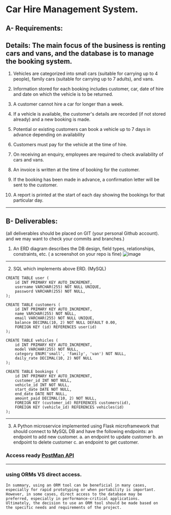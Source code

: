 # Car Hire Management System.

## A- Requirements:
Details: The main focus of the business is renting cars and vans, and the database is to manage the
booking system.
---
1. Vehicles are categorized into small cars (suitable for carrying up to 4 people), family cars
(suitable for carrying up to 7 adults), and vans.

2. Information stored for each booking includes customer, car, date of hire and date on which the
vehicle is to be returned.

3. A customer cannot hire a car for longer than a week.

4. If a vehicle is available, the customer&#39;s details are recorded (if not stored already) and a new
booking is made.

5. Potential or existing customers can book a vehicle up to 7 days in advance depending on
availability

6. Customers must pay for the vehicle at the time of hire.

7. On receiving an enquiry, employees are required to check availability of cars and vans.

8. An invoice is written at the time of booking for the customer.

9. If the booking has been made in advance, a confirmation letter will be sent to the customer.

10. A report is printed at the start of each day showing the bookings for that particular day.
---
## B- Deliverables:
(all deliverables should be placed on GIT (your personal Github account). and we may
want to check your commits and branches.)
1. An ERD diagram describes the DB design, field types, relationships, constraints, etc. ( a
screenshot on your repo is fine)
![image](https://user-images.githubusercontent.com/94250125/223620113-be1dc1e2-e3ee-417f-b7b3-c7d1dbddadb1.png)
___
2. SQL which implements above ERD. (MySQL)
```
CREATE TABLE user (
    id INT PRIMARY KEY AUTO_INCREMENT,
    username VARCHAR(255) NOT NULL UNIQUE,
    password VARCHAR(255) NOT NULL,
);

CREATE TABLE customers (
    id INT PRIMARY KEY AUTO_INCREMENT,
    name VARCHAR(255) NOT NULL,
    email VARCHAR(255) NOT NULL UNIQUE,
    balance DECIMAL(10, 2) NOT NULL DEFAULT 0.00,
    FOREIGN KEY (id) REFERENCES user(id)
);

CREATE TABLE vehicles (
    id INT PRIMARY KEY AUTO_INCREMENT,
    model VARCHAR(255) NOT NULL,
    category ENUM('small', 'family', 'van') NOT NULL,
    daily_rate DECIMAL(10, 2) NOT NULL
);

CREATE TABLE bookings (
    id INT PRIMARY KEY AUTO_INCREMENT,
    customer_id INT NOT NULL,
    vehicle_id INT NOT NULL,
    start_date DATE NOT NULL,
    end_date DATE NOT NULL,
    amount_paid DECIMAL(10, 2) NOT NULL,
    FOREIGN KEY (customer_id) REFERENCES customers(id),
    FOREIGN KEY (vehicle_id) REFERENCES vehicles(id)
);
```
___
3. A Python microservice implemented using Flask microframework that should connect to MySQL
DB and have the following endpoints:
an endpoint to add new customer.
a. an endpoint to update customer
b. an endpoint to delete customer
c. an endpoint to get customer.
### Access ready [PostMan API](https://warped-comet-217425.postman.co/workspace/Car-Hire-Management-System~921e4b92-5739-43d6-8f06-26c6a697943b/collection/21532671-3bc2fe70-fa3b-485a-b77e-a3e6d0e72e4d?action=share&creator=21532671)
___
### using ORMs VS direct access.

```
In summary, using an ORM tool can be beneficial in many cases, especially for rapid prototyping or when portability is important.
However, in some cases, direct access to the database may be preferred, especially in performance-critical applications.
Ultimately, the decision to use an ORM tool should be made based on the specific needs and requirements of the project.
```